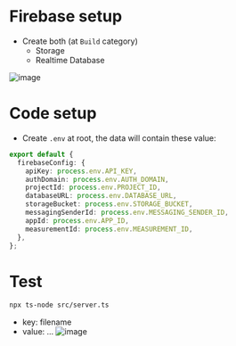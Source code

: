 # Firebase setup
- Create both (at `Build` category)
  - Storage
  - Realtime Database   

![image](https://github.com/lcaohoanq/Javascript-Issues/assets/136492579/c7d31072-f030-4a0d-8301-a93feb7a3c69)

# Code setup
- Create `.env` at root, the data will contain these value:
```typescript
export default {
  firebaseConfig: {
    apiKey: process.env.API_KEY,
    authDomain: process.env.AUTH_DOMAIN,
    projectId: process.env.PROJECT_ID,
    databaseURL: process.env.DATABASE_URL,
    storageBucket: process.env.STORAGE_BUCKET,
    messagingSenderId: process.env.MESSAGING_SENDER_ID,
    appId: process.env.APP_ID,
    measurementId: process.env.MEASUREMENT_ID,
  },
};
```
# Test

```bash
npx ts-node src/server.ts
```

- key: filename
- value: ...
![image](https://github.com/lcaohoanq/Javascript-Issues/assets/136492579/1369ef70-3ba8-4aef-b92a-ce0f83011b14)
